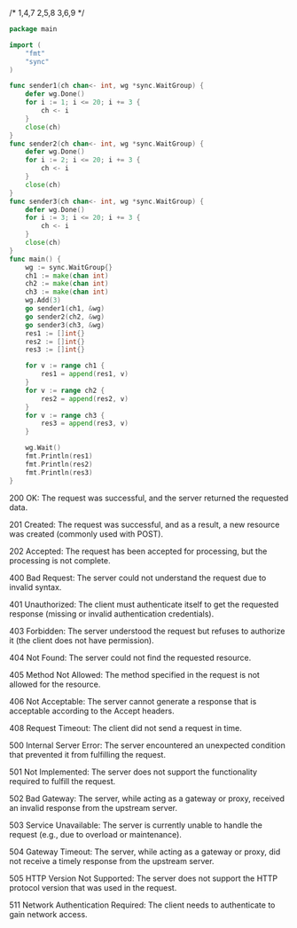 
/*
1,4,7
2,5,8
3,6,9
*/

```go
package main

import (
	"fmt"
	"sync"
)

func sender1(ch chan<- int, wg *sync.WaitGroup) {
	defer wg.Done()
	for i := 1; i <= 20; i += 3 {
		ch <- i
	}
	close(ch)
}
func sender2(ch chan<- int, wg *sync.WaitGroup) {
	defer wg.Done()
	for i := 2; i <= 20; i += 3 {
		ch <- i
	}
	close(ch)
}
func sender3(ch chan<- int, wg *sync.WaitGroup) {
	defer wg.Done()
	for i := 3; i <= 20; i += 3 {
		ch <- i
	}
	close(ch)
}
func main() {
	wg := sync.WaitGroup{}
	ch1 := make(chan int)
	ch2 := make(chan int)
	ch3 := make(chan int)
	wg.Add(3)
	go sender1(ch1, &wg)
	go sender2(ch2, &wg)
	go sender3(ch3, &wg)
	res1 := []int{}
	res2 := []int{}
	res3 := []int{}

	for v := range ch1 {
		res1 = append(res1, v)
	}
	for v := range ch2 {
		res2 = append(res2, v)
	}
	for v := range ch3 {
		res3 = append(res3, v)
	}

	wg.Wait()
	fmt.Println(res1)
	fmt.Println(res2)
	fmt.Println(res3)
}
```


200 OK: The request was successful, and the server returned the requested data.

201 Created: The request was successful, and as a result, a new resource was created (commonly used with POST).

202 Accepted: The request has been accepted for processing, but the processing is not complete.

400 Bad Request: The server could not understand the request due to invalid syntax.

401 Unauthorized: The client must authenticate itself to get the requested response (missing or invalid authentication credentials).

403 Forbidden: The server understood the request but refuses to authorize it (the client does not have permission).

404 Not Found: The server could not find the requested resource.

405 Method Not Allowed: The method specified in the request is not allowed for the resource.

406 Not Acceptable: The server cannot generate a response that is acceptable according to the Accept headers.

408 Request Timeout: The client did not send a request in time.

500 Internal Server Error: The server encountered an unexpected condition that prevented it from fulfilling the request.

501 Not Implemented: The server does not support the functionality required to fulfill the request.

502 Bad Gateway: The server, while acting as a gateway or proxy, received an invalid response from the upstream server.

503 Service Unavailable: The server is currently unable to handle the request (e.g., due to overload or maintenance).

504 Gateway Timeout: The server, while acting as a gateway or proxy, did not receive a timely response from the upstream server.

505 HTTP Version Not Supported: The server does not support the HTTP protocol version that was used in the request.

511 Network Authentication Required: The client needs to authenticate to gain network access.

